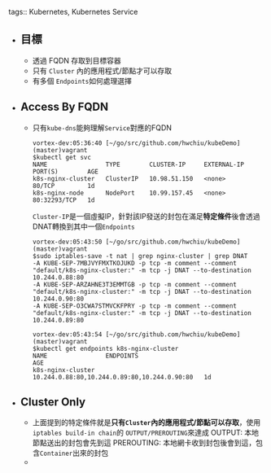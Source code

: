 tags:: Kubernetes, Kubernetes Service

- ## 目標
	- 透過 FQDN 存取到目標容器
	- 只有 `Cluster` 內的應用程式/節點才可以存取
	- 有多個 `Endpoints`如何處理選擇
- ## Access By FQDN
	- 只有`kube-dns`能夠理解`Service`對應的FQDN
	  ```
	  vortex-dev:05:36:40 [~/go/src/github.com/hwchiu/kubeDemo](master)vagrant
	  $kubectl get svc
	  NAME                TYPE        CLUSTER-IP     EXTERNAL-IP   PORT(S)        AGE
	  k8s-nginx-cluster   ClusterIP   10.98.51.150   <none>        80/TCP         1d
	  k8s-nginx-node      NodePort    10.99.157.45   <none>        80:32293/TCP   1d
	  ```
	  `Cluster-IP`是一個虛擬IP，針對該IP發送的封包在滿足**特定條件**後會透過DNAT轉換到其中一個`Endpoints`
	  ```
	  vortex-dev:05:43:50 [~/go/src/github.com/hwchiu/kubeDemo](master)vagrant
	  $sudo iptables-save -t nat | grep nginx-cluster | grep DNAT
	  -A KUBE-SEP-7MBJVYFMXTKOJUKD -p tcp -m comment --comment "default/k8s-nginx-cluster:" -m tcp -j DNAT --to-destination 10.244.0.88:80
	  -A KUBE-SEP-ARZAHNE3T3EMMTGB -p tcp -m comment --comment "default/k8s-nginx-cluster:" -m tcp -j DNAT --to-destination 10.244.0.90:80
	  -A KUBE-SEP-O3CWA7STMVCKFPRY -p tcp -m comment --comment "default/k8s-nginx-cluster:" -m tcp -j DNAT --to-destination 10.244.0.89:80
	  
	  vortex-dev:05:43:54 [~/go/src/github.com/hwchiu/kubeDemo](master)vagrant
	  $kubectl get endpoints k8s-nginx-cluster
	  NAME                ENDPOINTS                                      AGE
	  k8s-nginx-cluster   10.244.0.88:80,10.244.0.89:80,10.244.0.90:80   1d
	  ```
- ## Cluster Only
	- 上面提到的特定條件就是**只有``Cluster``內的應用程式/節點可以存取**，使用`iptables build-in chain`的 `OUTPUT/PREROUTING`來達成
	  OUTPUT: 本地節點送出的封包會先到這
	  PREROUTING: 本地網卡收到封包後會到這，包含`Container`出來的封包
	-
